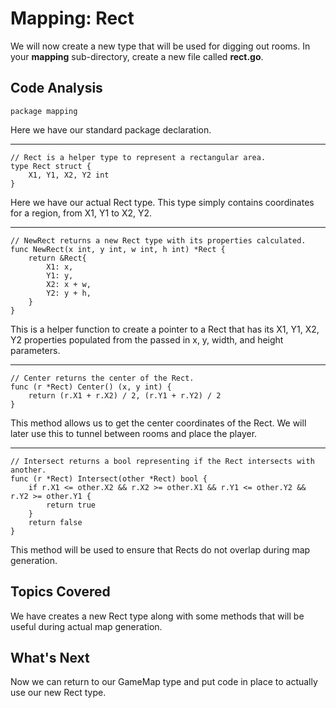 # Mapping: Rect
We will now create a new type that will be used for digging out rooms. In your **mapping** sub-directory, create a new file called **rect.go**. 

## Code Analysis

```
package mapping

```
Here we have our standard package declaration.

---
```
// Rect is a helper type to represent a rectangular area.
type Rect struct {
	X1, Y1, X2, Y2 int
}
```
Here we have our actual Rect type. This type simply contains coordinates for a region, from X1, Y1 to X2, Y2.

---
```
// NewRect returns a new Rect type with its properties calculated.
func NewRect(x int, y int, w int, h int) *Rect {
	return &Rect{
		X1: x,
		Y1: y,
		X2: x + w,
		Y2: y + h,
	}
}
```
This is a helper function to create a pointer to a Rect that has its X1, Y1, X2, Y2 properties populated from the passed in x, y, width, and height parameters.

---
```
// Center returns the center of the Rect.
func (r *Rect) Center() (x, y int) {
	return (r.X1 + r.X2) / 2, (r.Y1 + r.Y2) / 2
}
```
This method allows us to get the center coordinates of the Rect. We will later use this to tunnel between rooms and place the player.

---
```
// Intersect returns a bool representing if the Rect intersects with another.
func (r *Rect) Intersect(other *Rect) bool {
	if r.X1 <= other.X2 && r.X2 >= other.X1 && r.Y1 <= other.Y2 && r.Y2 >= other.Y1 {
		return true
	}
	return false
}
```
This method will be used to ensure that Rects do not overlap during map generation.

## Topics Covered
We have creates a new Rect type along with some methods that will be useful during actual map generation.

## What's Next
Now we can return to our GameMap type and put code in place to actually use our new Rect type.
